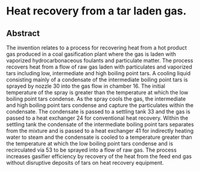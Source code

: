 # Heat recovery from a tar laden gas.

## Abstract
The invention relates to a process for recovering heat from a hot product gas produced in a coal gasification plant where the gas is laden with vaporized hydrocarbonaceous foulants and particulate matter. The process recovers heat from a flow of raw gas laden with particulates and vaporized tars including low, intermediate and high boiling point tars. A cooling liquid consisting mainly of a condensate of the intermediate boiling point tars is sprayed by nozzle 30 into the gas flow in chamber 16. The initial temperature of the spray is greater than the temperature at which the low boiling point tars condense. As the spray cools the gas, the intermediate and high boiling point tars condense and capture the particulates within the condensate. The condensate is passed to a settling tank 33 and the gas is passed to a heat exchanger 24 for conventional heat recovery. Within the settling tank the condensate of the intermediate boiling point tars separates from the mixture and is passed to a heat exchanger 41 for indirectly heating water to steam and the condensate is cooled to a temperature greater than the temperature at which the low boiling point tars condense and is recirculated via 53 to be sprayed into a flow of raw gas. The process increases gasifier efficiency by recovery of the heat from the feed end gas without disruptive deposits of tars on heat recovery equipment.